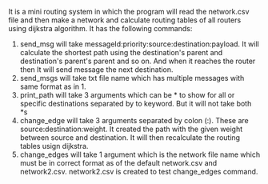 It is a mini routing system in which the program will read the network.csv file and then make a network and calculate routing tables of all routers using dijkstra algorithm.
It has the following commands:
1. send_msg will take messageId:priority:source:destination:payload.
  It will calculate the shortest path using the destination's parent and destination's parent's parent and so on. And when it reaches the router then It will send message the next destination.
2. send_msgs will take txt file name which has multiple messages with same format as in 1.
3. print_path will take 3 arguments which can be * to show for all or specific destinations separated by to keyword. But it will not take both *s
4. change_edge will take 3 arguments separated by colon (:). These are source:destination:weight. It created the path with the given weight between source and destination. It will then recalculate the routing tables usign dijkstra.
5. change_edges will take 1 argument which is the network file name which must be in correct format as of the default network.csv and network2.csv.
  network2.csv is created to test change_edges command.
